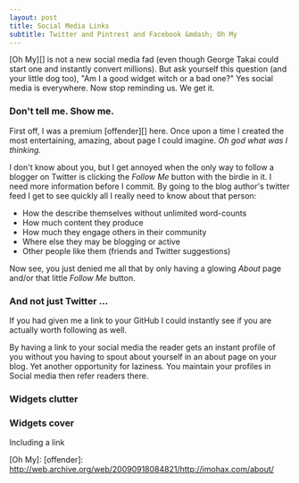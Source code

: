 ```yaml
---
layout: post
title: Social Media Links
subtitle: Twitter and Pintrest and Facebook &mdash; Oh My
---
```


[Oh My][] is not a new social media fad (even though George Takai could
start one and instantly convert millions). But ask yourself this question
(and your little dog too), "Am I a good widget witch or a bad one?" Yes
social media is everywhere. Now stop reminding us. We get it.

### Don't tell me. Show me.

First off, I was a premium [offender][] here. Once upon a time I created
the most entertaining, amazing, about page I could imagine. *Oh god what
was I thinking.*


I don't know about you, but I get annoyed when the only way to follow
a blogger on Twitter is clicking the *Follow Me* button with the birdie
in it. I need more information before I commit. By going to the blog
author's twitter feed I get to see quickly all I really need to know
about that person:

* How the describe themselves without unlimited word-counts
* How much content they produce
* How much they engage others in their community
* Where else they may be blogging or active
* Other people like them (friends and Twitter suggestions)

Now see, you just denied me all that by only having a glowing *About*
page and/or that little *Follow Me* button.

### And not just Twitter ...

If you had given me a link to your GitHub I could instantly see if you
are actually worth following as well.

By having a link to your social media the reader gets an instant
profile of you without you having to spout about yourself in an about
page on your blog. Yet another opportunity for laziness. You maintain
your profiles in Social media then refer readers there.


### Widgets clutter

### Widgets cover

Including a link


[Oh My]: 
[offender]: http://web.archive.org/web/20090918084821/http://imohax.com/about/
